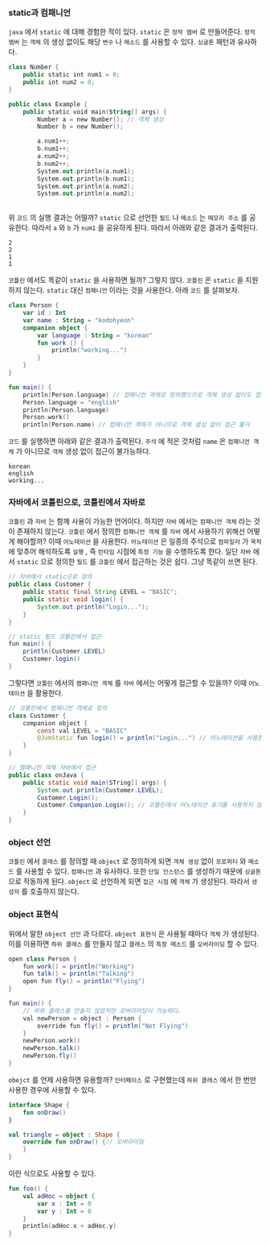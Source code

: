 ### static과 컴패니언

`java` 에서 `static` 에 대해 경험한 적이 있다. `static` 은 `정적 멤버` 로 만들어준다.  `정적 멤버` 는 `객체` 의 생성 없이도 해당 `변수` 나 `메소드` 를 사용할 수 있다. `싱글톤` 패턴과 유사하다.

```kotlin
class Number {
	public static int num1 = 0;
	public int num2 = 0;
}

public class Example {
	public static void main(String[] args) {
		Number a = new Number(); // 객체 생성
		Number b = new Number();

		a.num1++;
		b.num1++;
		a.num2++;
		b.num2++;
		System.out.println(a.num1);
		System.out.println(b.num1);
		System.out.println(a.num2);
		System.out.println(a.num2);
		
```

위 `코드` 의 실행 결과는 어떨까? `static` 으로 선언한 `필드` 나 `메소드` 는 `메모리 주소` 를 공유한다. 따라서 `a` 와 `b` 가 `num1` 을 공유하게 된다. 따라서 아래와 같은 결과가 출력된다.

```
2
2
1
1
```

`코틀린` 에서도 똑같이 `static` 을 사용하면 될까? 그렇지 않다. `코틀린` 은 `static` 을 지원하지 않는다. `static` 대신 `컴패니언` 이라는 것을 사용한다. 아래 `코드` 를 살펴보자.

```kotlin
class Person {
	var id : Int
	var name : String = "kodohyeon"
	companion object { 
		var language : String = "korean"
		fun work () { 
			println("working...")
		}
	}
}

fun main() {
	println(Person.language) // 컴패니언 객체로 정의했으므로 객체 생성 없이도 접근 가능
	Person.language = "english"
	println(Person.language)
	Person.work()
	println(Person.name) // 컴패니언 객체가 아니므로 객체 생성 없이 접근 불가
```

`코드` 를 실행하면 아래와 같은 결과가 출력된다. `주석` 에 적은 것처럼 `name` 은 `컴패니언 객체` 가 아니므로 `객체` 생성 없이 접근이 불가능하다.

```
korean
english
working...
```

### 자바에서 코틀린으로, 코틀린에서 자바로

`코틀린` 과 `자바` 는 함께 사용이 가능한 언어이다. 하지만 `자바` 에서는 `컴패니언 객체` 라는 것이 존재하지 않는다. `코틀린` 에서 정의한 `컴패니언 객체` 를 `자바` 에서 사용하기 위해선 어떻게 해야할까? 이때 `어노테이션` 을 사용한다. `어노테이션` 은 일종의 주석으로 `컴파일러` 가 `목적` 에 맞추어 해석하도록 `실행` , 즉 `런타임` 시점에 `특정 기능` 을 수행하도록 한다. 일단 `자바` 에서 `static` 으로 정의한 `필드` 를 `코틀린` 에서 접근하는 것은 쉽다. 그냥 똑같이 쓰면 된다.

```java
// 자바에서 static으로 정의
public class Customer {
	public static final String LEVEL = "BASIC";
	public static void login() {
		System.out.println("Login...");
	}
}

// static 필드 코틀린에서 접근
fun main() {
	println(Customer.LEVEL)
	Customer.login()
}
```

그렇다면 `코틀린` 에서의 `캠패니언 객체` 를 `자바` 에서는 어떻게 접근할 수 있을까? 이때 `어노테이션` 을 활용한다.

```java
// 코틀린에서 컴패니언 객체로 정의
class Customer {
	companion object {
		const val LEVEL = "BASIC"
		@JvmStatic fun login() = println("Login...") // 어노테이션을 사용한 표기
	}
}

// 캠패니언 객체 자바에서 접근
public class onJava {
	public static void main(STring[] args) {
		System.out.println(Customer.LEVEL);
		Customer.Login();
		Customer.Companion.Login(); // 코틀린에서 어노테이션 표기를 사용하지 않았을 경우 이렇게 접근
	}
}
```

### object 선언

`코틀린` 에서 `클래스` 를 정의할 때 `object` 로 정의하게 되면 `객체 생성` 없이 `프로퍼티` 와 `메소드` 를 사용할 수 있다. `컴패니언` 과 유사하다. 또한 `단일 인스턴스` 를 생성하기 때문에 `싱글톤` 으로 작동하게 된다. `object` 로 선언하게 되면 `접근 시점` 에 `객체` 가 생성된다. 따라서 `생성자` 를 호출하지 않는다. 

### object 표현식

위에서 말한 `object 선언` 과 다르다. `object 표현식` 은 사용될 때마다 `객체` 가 생성된다. 이를 이용하면 `하위 클래스` 를 만들지 않고 `클래스` 의 `특정 메소드` 를 `오버라이딩` 할 수 있다.

```java
open class Person {
	fun work() = println("Working")
	fun talk() = println("Talking")
	open fun fly() = println("Flying")
}

fun main() {
	// 하위 클래스를 만들지 않았지만 오버라이딩이 가능하다.
	val newPerson = object : Person {
		override fun fly() = println("Not Flying")
	}
	newPerson.work()
	newPerson.talk()
	newPerson.fly()
}
```

`obejct` 를 언제 사용하면 유용할까? `인터페이스` 로 구현했는데 `하위 클래스` 에서 한 번만 사용한 경우에 사용할 수 있다.

```kotlin
interface Shape {
	fun onDraw()
}

val triangle = object : Shape {
	override fun onDraw() {// 오버라이딩
	}
}
```

이런 식으로도 사용할 수 있다.

```kotlin
fun foo() {
	val adHoc = object {
		var x : Int = 0
		var y : Int = 0
	}
	println(adHoc.x + adHoc.y)
}
```
